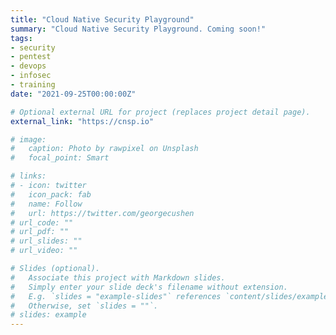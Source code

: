 ```yaml
---
title: "Cloud Native Security Playground"
summary: "Cloud Native Security Playground. Coming soon!"
tags:
- security
- pentest
- devops
- infosec
- training
date: "2021-09-25T00:00:00Z"

# Optional external URL for project (replaces project detail page).
external_link: "https://cnsp.io"

# image:
#   caption: Photo by rawpixel on Unsplash
#   focal_point: Smart

# links:
# - icon: twitter
#   icon_pack: fab
#   name: Follow
#   url: https://twitter.com/georgecushen
# url_code: ""
# url_pdf: ""
# url_slides: ""
# url_video: ""

# Slides (optional).
#   Associate this project with Markdown slides.
#   Simply enter your slide deck's filename without extension.
#   E.g. `slides = "example-slides"` references `content/slides/example-slides.md`.
#   Otherwise, set `slides = ""`.
# slides: example
---
```

